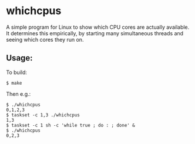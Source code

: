 # whichcpus

A simple program for Linux to show which CPU cores are actually
available.  It determines this empirically, by starting many
simultaneous threads and seeing which cores they run on.

## Usage:

To build:

    $ make

Then e.g.:

    $ ./whichcpus
    0,1,2,3
    $ taskset -c 1,3 ./whichcpus
    1,3
    $ taskset -c 1 sh -c 'while true ; do : ; done' &
    $ ./whichcpus
    0,2,3
